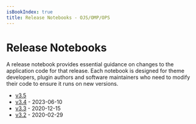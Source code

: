 ```yaml
---
isBookIndex: true
title: Release Notebooks - OJS/OMP/OPS
---
```


# Release Notebooks

A release notebook provides essential guidance on changes to the application code for that release. Each notebook is designed for theme developers, plugin authors and software maintainers who need to modify their code to ensure it runs on new versions.

- [v3.5](en/3.5-release-notebook)
- [v3.4](en/3.4-release-notebook) - 2023-06-10
- [v3.3](en/3.3-release-notebook) - 2020-12-15
- [v3.2](en/3.2-release-notebook) - 2020-02-29


